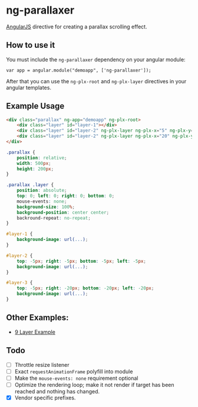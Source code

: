 # ng-parallaxer

[AngularJS](http://angularjs.org/) directive for creating a parallax scrolling effect.

## How to use it

You must include the `ng-parallaxer` dependency on your angular module:
```
var app = angular.module("demoapp", ['ng-parallaxer']);
```

After that you can use the `ng-plx-root` and `ng-plx-layer` directives in your angular templates.

## Example Usage

```html
<div class="parallax" ng-app="demoapp" ng-plx-root>
	<div class="layer" id="layer-1"></div>
	<div class="layer" id="layer-2" ng-plx-layer ng-plx-x="5" ng-plx-y="5"></div>
	<div class="layer" id="layer-2" ng-plx-layer ng-plx-x="20" ng-plx-y="20"></div>
</div>
```

```css
.parallax {
	position: relative;
	width: 500px;
	height: 200px;
}

.parallax .layer {
	position: absolute;
	top: 0; left: 0; right: 0; bottom: 0;
	mouse-events: none;
	background-size: 100%;
	background-position: center center;
	backround-repeat: no-repeat;
}

#layer-1 {
	background-image: url(...);
}

#layer-2 {
	top: -5px; right: -5px; bottom: -5px; left: -5px;
	background-image: url(...);
}

#layer-3 {
	top: -5px; right: -20px; bottom: -20px; left: -20px;
	background-image: url(...);
}
```

## Other Examples:

* [9 Layer Example](http://codepen.io/32bitkid/full/EaQvOr/)

## Todo

- [ ] Throttle resize listener
- [ ] Exact `requestAnimationFrame` polyfill into module
- [ ] Make the `mouse-events: none` requirement optional
- [ ] Optimize the rendering loop; make it not render if target has been reached and nothing has changed.
- [x] Vendor specific prefixes.
